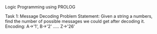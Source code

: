 Logic Programming using PROLOG

Task 1: Message Decoding
Problem Statement: Given a string a numbers, find the number of possible messages we could get after decoding it.
Encoding: A->'1', B->'2' ..... Z->'26'